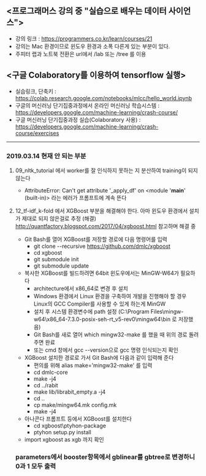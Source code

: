 ## <프로그래머스 강의 중 "실습으로 배우는 데이터 사이언스">
- 강의 링크 : https://programmers.co.kr/learn/courses/21
- 강의는 Mac 환경이므로 윈도우 환경과 소폭 다른게 있는 부분이 있다.
- 주피터 랩과 노트북 전환은 url에서 /lab 또는 /tree 를 이용

## <구글 Colaboratory를 이용하여 tensorflow 실행>
- 실습링크, 단축키 : https://colab.research.google.com/notebooks/mlcc/hello_world.ipynb
- 구글의 머신러닝 단기집중과정에서 온라인 머신러닝 학습시스템 : https://developers.google.com/machine-learning/crash-course/
- 구글 머신러닝 단기집중과정 실습(Colaboratory 사용) : https://developers.google.com/machine-learning/crash-course/exercises

---
### 2019.03.14 현재 안 되는 부분

1. 09_nltk_tutorial 에서 worker를 잘 인식하지 못하는 지 분산하여 training이 되지 않는다
    - AttributeError: Can't get attribute '_apply_df' on <module '__main__' (built-in)> 라는 에러가 프롬프트에 계속 뜬다
    
2. 12_tf-idf_k-fold 에서 XGBoost 부분을 해결해야 한다. 아마 윈도우 환경에서 설치가 제대로 되지 않은걸로 추정 (해결)
    http://quantfactory.blogspot.com/2017/04/xgboost.html 참고하며 해결 중
    - Git Bash를 열어 XGBoost를 저장할 경로에 다음 명령어를 입력
        - git clone --recursive https://github.com/dmlc/xgboost
        - cd xgboost
        - git submodule init
        - git submodule update
    - 복사한 XGBoost를 빌드하려면 64bit 윈도우에서는 MinGW-W64가 필요하다
        - architecture에서 x86_64로 변경 후 설치
        - Windows 환경에서 Linux 환경을 구축하여 개발을 진행해야 할 경우 Linux의 GCC Compiler를 사용할 수 있게 하는게 MinGW
        - 설치 후 시스템 환경변수에 path 설정 (C:\Program Files\mingw-w64\x86_64-7.3.0-posix-seh-rt_v5-rev0\mingw64\bin 로 저장했음)
        - Git Bash를 새로 열어 which mingw32-make 를 했을 때 위의 경로 돌려주면 완료
        - 또는 cmd 창에서 gcc --version으로 gcc 명령 인식되는지 확인
    - XGBoost 설치한 경로로 가서 Git Bash에 다음과 같이 입력해 준다
        - 편의를 위해 alias make='mingw32-make' 를 입력
        - cd dmlc-core
        - make -j4
        - cd ../rabit
        - make lib/librabit_empty.a -j4
        - cd ..
        - cp make/mingw64.mk config.mk
        - make -j4
    - 아나콘다 프롬프트 등에서 XGBoost를 설치한다
        - cd xgboost\ptyhon-package
        - ptyhon setup.py install
    - import xgboost as xgb 까지 확인
    
    ### parameters에서 booster항목에서 gblinear를 gbtree로 변경하니 0과 1 모두 출력